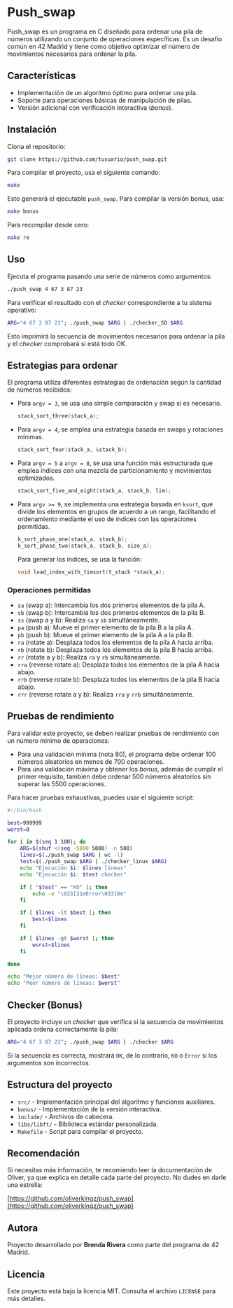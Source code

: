 # Push_swap

Push_swap es un programa en C diseñado para ordenar una pila de números utilizando un conjunto de operaciones específicas. Es un desafío común en 42 Madrid y tiene como objetivo optimizar el número de movimientos necesarios para ordenar la pila.

## Características

- Implementación de un algoritmo óptimo para ordenar una pila.
- Soporte para operaciones básicas de manipulación de pilas.
- Versión adicional con verificación interactiva (*bonus*).

## Instalación

Clona el repositorio:

```sh
git clone https://github.com/tusuario/push_swap.git
```

Para compilar el proyecto, usa el siguiente comando:

```sh
make
```

Esto generará el ejecutable `push_swap`. Para compilar la versión bonus, usa:

```sh
make bonus
```

Para recompilar desde cero:

```sh
make re
```

## Uso

Ejecuta el programa pasando una serie de números como argumentos:

```sh
./push_swap 4 67 3 87 23
```

Para verificar el resultado con el *checker* correspondiente a tu sistema operativo:

```sh
ARG="4 67 3 87 23"; ./push_swap $ARG | ./checker_SO $ARG
```

Esto imprimirá la secuencia de movimientos necesarios para ordenar la pila y el *checker* comprobará si está todo OK.

## Estrategias para ordenar

El programa utiliza diferentes estrategias de ordenación según la cantidad de números recibidos:

- Para `argv = 3`, se usa una simple comparación y swap si es necesario.
  ```c
  stack_sort_three(stack_a);
  ```
- Para `argv = 4`, se emplea una estrategia basada en swaps y rotaciones mínimas.
  ```c
  stack_sort_four(stack_a, &stack_b);
  ```
- Para `argv = 5` a `argv = 8`, se usa una función más estructurada que emplea índices con una mezcla de particionamiento y movimientos optimizados.
  ```c
  stack_sort_five_and_eight(stack_a, stack_b, lim);
  ```
- Para `argv >= 9`, se implementa una estrategia basada en `ksort`, que divide los elementos en grupos de acuerdo a un rango, facilitando el ordenamiento mediante el uso de índices con las operaciones permitidas.
  ```c
  k_sort_phase_one(stack_a, stack_b);
  k_sort_phase_two(stack_a, stack_b, size_a);
  ```
  Para generar los índices, se usa la función:
  ```c
  void load_index_with_timsort(t_stack *stack_a);
  ```

### Operaciones permitidas

- `sa` (swap a): Intercambia los dos primeros elementos de la pila A.
- `sb` (swap b): Intercambia los dos primeros elementos de la pila B.
- `ss` (swap a y b): Realiza `sa` y `sb` simultáneamente.
- `pa` (push a): Mueve el primer elemento de la pila B a la pila A.
- `pb` (push b): Mueve el primer elemento de la pila A a la pila B.
- `ra` (rotate a): Desplaza todos los elementos de la pila A hacia arriba.
- `rb` (rotate b): Desplaza todos los elementos de la pila B hacia arriba.
- `rr` (rotate a y b): Realiza `ra` y `rb` simultáneamente.
- `rra` (reverse rotate a): Desplaza todos los elementos de la pila A hacia abajo.
- `rrb` (reverse rotate b): Desplaza todos los elementos de la pila B hacia abajo.
- `rrr` (reverse rotate a y b): Realiza `rra` y `rrb` simultáneamente.

## Pruebas de rendimiento

Para validar este proyecto, se deben realizar pruebas de rendimiento con un número mínimo de operaciones:

- Para una validación mínima (nota 80), el programa debe ordenar 100 números aleatorios en menos de 700 operaciones.
- Para una validación máxima y obtener los *bonus*, además de cumplir el primer requisito, también debe ordenar 500 números aleatorios sin superar las 5500 operaciones.

Para hacer pruebas exhaustivas, puedes usar el siguiente script:

```bash
#!/bin/bash

best=999999
worst=0

for i in $(seq 1 100); do
    ARG=$(shuf <(seq -5000 5000) -n 500)
    lines=$(./push_swap $ARG | wc -l)
    test=$(./push_swap $ARG | ./checker_linux $ARG)
    echo "Ejecución $i: $lines líneas"
    echo "Ejecución $i: $test checker"

    if [ "$test" == "KO" ]; then
        echo -e "\033[31mError\033[0m"
    fi

    if [ $lines -lt $best ]; then
        best=$lines
    fi

    if [ $lines -gt $worst ]; then
        worst=$lines
    fi

done

echo "Mejor número de líneas: $best"
echo "Peor número de líneas: $worst"
```

## Checker (Bonus)

El proyecto incluye un *checker* que verifica si la secuencia de movimientos aplicada ordena correctamente la pila:

```sh
ARG="4 67 3 87 23"; ./push_swap $ARG | ./checker $ARG
```

Si la secuencia es correcta, mostrará `OK`, de lo contrario, `KO` o `Error` si los argumentos son incorrectos.

## Estructura del proyecto

- `src/` - Implementación principal del algoritmo y funciones auxiliares.
- `bonus/` - Implementación de la versión interactiva.
- `include/` - Archivos de cabecera.
- `libs/libft/` - Biblioteca estándar personalizada.
- `Makefile` - Script para compilar el proyecto.

## Recomendación

Si necesitas más información, te recomiendo leer la documentación de Oliver, ya que explica en detalle cada parte del proyecto. No dudes en darle una estrella:

[https://github.com/oliverkingz/push_swap](https://github.com/oliverkingz/push_swap)

## Autora

Proyecto desarrollado por **Brenda Rivera** como parte del programa de 42 Madrid.

## Licencia

Este proyecto está bajo la licencia MIT. Consulta el archivo `LICENSE` para más detalles.

